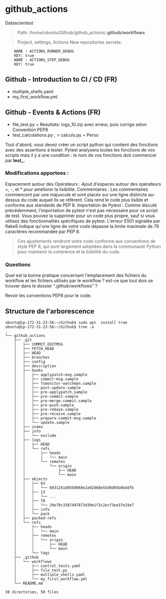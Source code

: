 # github_actions
Datascientest

> Path: 
> /home/ubuntu/Github/github_actions/**.github/workflows**

> Project, settings, Actions New repositories secrets:
```
    NAME : ACTIONS_RUNNER_DEBUG
    KEY: true
    NAME : ACTIONS_STEP_DEBUG
    KEY: true
```

## Github - Introduction to CI / CD (FR)
* multiple_shells.yaml
* my_first_workflow.yml

## Github - Events & Actions (FR)
* file_test.py = Resultats: logs_10.zip avec erreur, puis corrige selon Convention PEP8
* test_calculations.py ; > calculs.py = Perso

Tout d'abord, vous devez créer un script python qui contient des fonctions avec des assertions à tester. 
Pytest analysera toutes les fonctions de vos scripts mais il y a une condition : 
le nom de vos fonctions doit commencer par **test_.**


### Modifications apportees :

Espacement autour des Opérateurs : Ajout d'espaces autour des opérateurs +, -, et * pour améliorer la lisibilité.
Commentaires : Les commentaires commencent par une majuscule et sont placés sur une ligne distincte au-dessus du code auquel ils se réfèrent. Cela rend le code plus lisible et conforme aux standards de PEP 8.
Importation de Pytest : Comme discuté précédemment, l'importation de pytest n'est pas nécessaire pour ce script de test. Vous pouvez la supprimer pour un code plus propre, sauf si vous utilisez des fonctionnalités spécifiques de pytest.
L'erreur E501 signalée par flake8 indique qu'une ligne de votre code dépasse la limite maximale de 79 caractères recommandée par PEP 8.

> Ces ajustements rendront votre code conforme aux conventions de style PEP 8, qui sont largement adoptées dans la communauté Python pour maintenir la cohérence et la lisibilité du code.

### Questions

Quel est la bonne pratique concernant l'emplacement des fichiers du workflow et les fichiers utilisés par le workflow ?
est-ce que tout dois se trouver dans le dossier ".github/workflows" ?

Revoir les conventions PEP8 pour le code. 

## Structure de l'arborescence

```
ubuntu@ip-172-31-23-56:~/Github$ sudo apt  install tree
ubuntu@ip-172-31-23-56:~/Github$ tree -a 
.
└── github_actions
    ├── .git
    │   ├── COMMIT_EDITMSG
    │   ├── FETCH_HEAD
    │   ├── HEAD
    │   ├── branches
    │   ├── config
    │   ├── description
    │   ├── hooks
    │   │   ├── applypatch-msg.sample
    │   │   ├── commit-msg.sample
    │   │   ├── fsmonitor-watchman.sample
    │   │   ├── post-update.sample
    │   │   ├── pre-applypatch.sample
    │   │   ├── pre-commit.sample
    │   │   ├── pre-merge-commit.sample
    │   │   ├── pre-push.sample
    │   │   ├── pre-rebase.sample
    │   │   ├── pre-receive.sample
    │   │   ├── prepare-commit-msg.sample
    │   │   └── update.sample
    │   ├── index
    │   ├── info
    │   │   └── exclude
    │   ├── logs
    │   │   ├── HEAD
    │   │   └── refs
    │   │       ├── heads
    │   │       │   └── main
    │   │       └── remotes
    │   │           └── origin
    │   │               ├── HEAD
    │   │               └── main
    │   ├── objects
    │   │   ├── 03
    │   │   │   └── 6931241d0550068e2a92d68e55d0d05b0bddfb
    │   │   ├── 13
    │   │   │   └── ...
    │   │   ├── f8
    │   │   │   └── 29e79c3387497873d39e1f3c2ecf3ee37e19e7
    │   │   ├── info
    │   │   └── pack
    │   ├── packed-refs
    │   └── refs
    │       ├── heads
    │       │   └── main
    │       ├── remotes
    │       │   └── origin
    │       │       ├── HEAD
    │       │       └── main
    │       └── tags
    ├── .github
    │   └── workflows
    │       ├── control_tests.yaml
    │       ├── file_test.py
    │       ├── multiple_shells.yaml
    │       └── my_first_workflow.yml
    └── README.md

38 directories, 50 files
```
